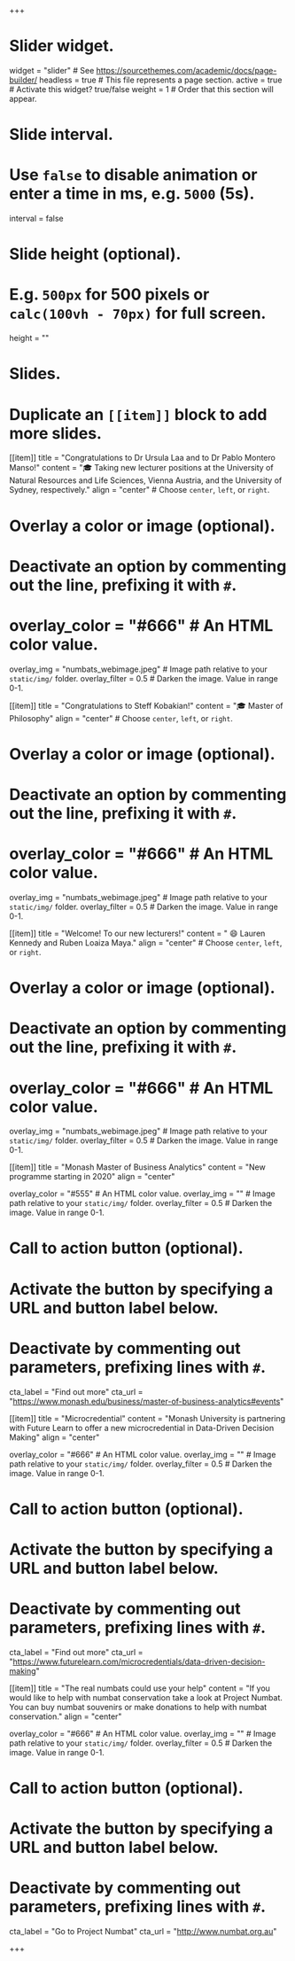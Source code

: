 +++
# Slider widget.
widget = "slider"  # See https://sourcethemes.com/academic/docs/page-builder/
headless = true  # This file represents a page section.
active = true  # Activate this widget? true/false
weight = 1  # Order that this section will appear.

# Slide interval.
# Use `false` to disable animation or enter a time in ms, e.g. `5000` (5s).
interval = false

# Slide height (optional).
# E.g. `500px` for 500 pixels or `calc(100vh - 70px)` for full screen.
height = ""

# Slides.
# Duplicate an `[[item]]` block to add more slides.
[[item]]
  title = "Congratulations to Dr Ursula Laa and to Dr Pablo Montero Manso!"
  content = ":mortar_board: Taking new lecturer positions at the University of Natural Resources and Life Sciences, Vienna Austria, and the University of Sydney, respectively."
  align = "center"  # Choose `center`, `left`, or `right`.

  # Overlay a color or image (optional).
  #   Deactivate an option by commenting out the line, prefixing it with `#`.
  # overlay_color = "#666"  # An HTML color value.
  overlay_img = "numbats_webimage.jpeg"  # Image path relative to your `static/img/` folder.
  overlay_filter = 0.5  # Darken the image. Value in range 0-1.

[[item]]
  title = "Congratulations to Steff Kobakian!"
  content = ":mortar_board: Master of Philosophy"
  align = "center"  # Choose `center`, `left`, or `right`.

  # Overlay a color or image (optional).
  #   Deactivate an option by commenting out the line, prefixing it with `#`.
  # overlay_color = "#666"  # An HTML color value.
  overlay_img = "numbats_webimage.jpeg"  # Image path relative to your `static/img/` folder.
  overlay_filter = 0.5  # Darken the image. Value in range 0-1.

[[item]]
  title = "Welcome! To our new lecturers!"
  content = " :smile: Lauren Kennedy and Ruben Loaiza Maya."
  align = "center"  # Choose `center`, `left`, or `right`.
  
  # Overlay a color or image (optional).
  #   Deactivate an option by commenting out the line, prefixing it with `#`.
  # overlay_color = "#666"  # An HTML color value.
  overlay_img = "numbats_webimage.jpeg"  # Image path relative to your `static/img/` folder.
  overlay_filter = 0.5  # Darken the image. Value in range 0-1.

[[item]]
  title = "Monash Master of Business Analytics"
  content = "New programme starting in 2020"
  align = "center"

  overlay_color = "#555"  # An HTML color value.
  overlay_img = ""  # Image path relative to your `static/img/` folder.
  overlay_filter = 0.5  # Darken the image. Value in range 0-1.

   # Call to action button (optional).
   #   Activate the button by specifying a URL and button label below.
   #   Deactivate by commenting out parameters, prefixing lines with `#`.
   cta_label = "Find  out more"
   cta_url = "https://www.monash.edu/business/master-of-business-analytics#events"

[[item]]
  title = "Microcredential"
  content = "Monash University is partnering with Future Learn to offer a new microcredential in Data-Driven Decision Making"
  align = "center"

  overlay_color = "#666"  # An HTML color value.
  overlay_img = ""  # Image path relative to your `static/img/` folder.
  overlay_filter = 0.5  # Darken the image. Value in range 0-1.
  
   # Call to action button (optional).
   #   Activate the button by specifying a URL and button label below.
   #   Deactivate by commenting out parameters, prefixing lines with `#`.
   cta_label = "Find  out more"
   cta_url = "https://www.futurelearn.com/microcredentials/data-driven-decision-making"

[[item]]
  title = "The real numbats could use your help"
  content = "If you would like to help with numbat conservation take a look at Project Numbat. You can buy numbat souvenirs or make donations to help with numbat conservation."
  align = "center"

  overlay_color = "#666"  # An HTML color value.
  overlay_img = ""  # Image path relative to your `static/img/` folder.
  overlay_filter = 0.5  # Darken the image. Value in range 0-1.
  
   # Call to action button (optional).
   #   Activate the button by specifying a URL and button label below.
   #   Deactivate by commenting out parameters, prefixing lines with `#`.
   cta_label = "Go to Project Numbat"
   cta_url = "http://www.numbat.org.au"

+++